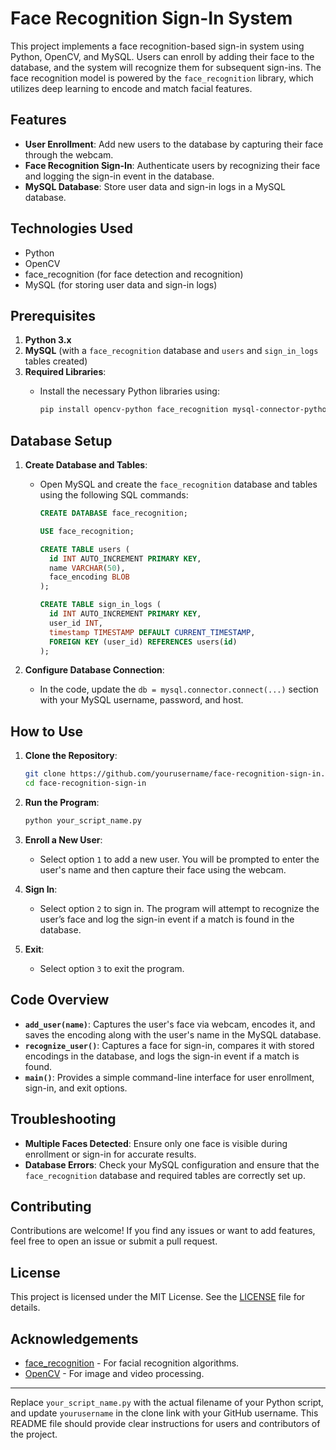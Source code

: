 # Face Recognition Sign-In System

This project implements a face recognition-based sign-in system using Python, OpenCV, and MySQL. Users can enroll by adding their face to the database, and the system will recognize them for subsequent sign-ins. The face recognition model is powered by the `face_recognition` library, which utilizes deep learning to encode and match facial features.

## Features

- **User Enrollment**: Add new users to the database by capturing their face through the webcam.
- **Face Recognition Sign-In**: Authenticate users by recognizing their face and logging the sign-in event in the database.
- **MySQL Database**: Store user data and sign-in logs in a MySQL database.

## Technologies Used

- Python
- OpenCV
- face_recognition (for face detection and recognition)
- MySQL (for storing user data and sign-in logs)

## Prerequisites

1. **Python 3.x**
2. **MySQL** (with a `face_recognition` database and `users` and `sign_in_logs` tables created)
3. **Required Libraries**:
   - Install the necessary Python libraries using:

     ```bash
     pip install opencv-python face_recognition mysql-connector-python
     ```

## Database Setup

1. **Create Database and Tables**:
   - Open MySQL and create the `face_recognition` database and tables using the following SQL commands:

     ```sql
     CREATE DATABASE face_recognition;

     USE face_recognition;

     CREATE TABLE users (
       id INT AUTO_INCREMENT PRIMARY KEY,
       name VARCHAR(50),
       face_encoding BLOB
     );

     CREATE TABLE sign_in_logs (
       id INT AUTO_INCREMENT PRIMARY KEY,
       user_id INT,
       timestamp TIMESTAMP DEFAULT CURRENT_TIMESTAMP,
       FOREIGN KEY (user_id) REFERENCES users(id)
     );
     ```

2. **Configure Database Connection**:
   - In the code, update the `db = mysql.connector.connect(...)` section with your MySQL username, password, and host.

## How to Use

1. **Clone the Repository**:

   ```bash
   git clone https://github.com/yourusername/face-recognition-sign-in.git
   cd face-recognition-sign-in
   ```

2. **Run the Program**:

   ```bash
   python your_script_name.py
   ```

3. **Enroll a New User**:
   - Select option `1` to add a new user. You will be prompted to enter the user's name and then capture their face using the webcam.

4. **Sign In**:
   - Select option `2` to sign in. The program will attempt to recognize the user’s face and log the sign-in event if a match is found in the database.

5. **Exit**:
   - Select option `3` to exit the program.

## Code Overview

- **`add_user(name)`**: Captures the user's face via webcam, encodes it, and saves the encoding along with the user's name in the MySQL database.
- **`recognize_user()`**: Captures a face for sign-in, compares it with stored encodings in the database, and logs the sign-in event if a match is found.
- **`main()`**: Provides a simple command-line interface for user enrollment, sign-in, and exit options.

## Troubleshooting

- **Multiple Faces Detected**: Ensure only one face is visible during enrollment or sign-in for accurate results.
- **Database Errors**: Check your MySQL configuration and ensure that the `face_recognition` database and required tables are correctly set up.

## Contributing

Contributions are welcome! If you find any issues or want to add features, feel free to open an issue or submit a pull request.

## License

This project is licensed under the MIT License. See the [LICENSE](LICENSE) file for details.

## Acknowledgements

- [face_recognition](https://github.com/ageitgey/face_recognition) - For facial recognition algorithms.
- [OpenCV](https://opencv.org/) - For image and video processing.

---

Replace `your_script_name.py` with the actual filename of your Python script, and update `yourusername` in the clone link with your GitHub username. This README file should provide clear instructions for users and contributors of the project.
